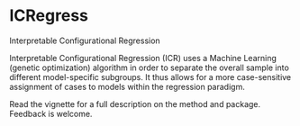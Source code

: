 # ICRegress
Interpretable Configurational Regression

Interpretable Configurational Regression (ICR) uses a Machine Learning (genetic optimization) algorithm in order to separate the overall sample into different model-specific subgroups. It thus allows for a more case-sensitive assignment of cases to models within the regression paradigm.

Read the vignette for a full description on the method and package. Feedback is welcome. 
